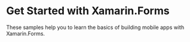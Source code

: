 Get Started with Xamarin.Forms
======

These samples help you to learn the basics of building mobile apps with Xamarin.Forms.
